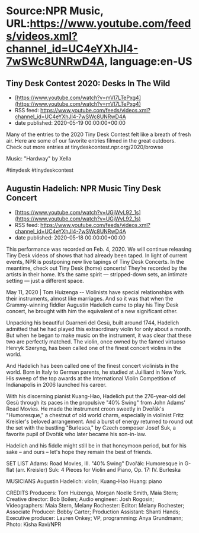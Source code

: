 # Source:NPR Music, URL:https://www.youtube.com/feeds/videos.xml?channel_id=UC4eYXhJI4-7wSWc8UNRwD4A, language:en-US

## Tiny Desk Contest 2020: Desks In The Wild
 - [https://www.youtube.com/watch?v=mVI7LTePxg4](https://www.youtube.com/watch?v=mVI7LTePxg4)
 - RSS feed: https://www.youtube.com/feeds/videos.xml?channel_id=UC4eYXhJI4-7wSWc8UNRwD4A
 - date published: 2020-05-19 00:00:00+00:00

Many of the entries to the 2020 Tiny Desk Contest felt like a breath of fresh air. Here are some of our favorite entries filmed in the great outdoors. Check out more entries at tinydeskcontest.npr.org/2020/browse

Music: "Hardway" by Xella

#tinydesk #tinydeskcontest

## Augustin Hadelich: NPR Music Tiny Desk Concert
 - [https://www.youtube.com/watch?v=UGjWvL92_1s](https://www.youtube.com/watch?v=UGjWvL92_1s)
 - RSS feed: https://www.youtube.com/feeds/videos.xml?channel_id=UC4eYXhJI4-7wSWc8UNRwD4A
 - date published: 2020-05-18 00:00:00+00:00

This performance was recorded on Feb. 4, 2020. We will continue releasing Tiny Desk videos of shows that had already been taped. In light of current events, NPR is postponing new live tapings of Tiny Desk Concerts. In the meantime, check out Tiny Desk (home) concerts! They’re recorded by the artists in their home. It’s the same spirit — stripped-down sets, an intimate setting — just a different space.

May 11, 2020 | Tom Huizenga -- Violinists have special relationships with their instruments, almost like marriages. And so it was that when the Grammy-winning fiddler Augustin Hadelich came to play his Tiny Desk concert, he brought with him the equivalent of a new significant other.

Unpacking his beautiful Guarneri del Gesù, built around 1744, Hadelich admitted that he had played this extraordinary violin for only about a month. But when he began to make music on the instrument, it was clear that these two are perfectly matched. The violin, once owned by the famed virtuoso Henryk Szeryng, has been called one of the finest concert violins in the world.

And Hadelich has been called one of the finest concert violinists in the world. Born in Italy to German parents, he studied at Juilliard in New York. His sweep of the top awards at the International Violin Competition of Indianapolis in 2006 launched his career.

With his discerning pianist Kuang-Hao, Hadelich put the 276-year-old del Gesù through its paces in the propulsive "40% Swing" from John Adams' Road Movies. He made the instrument croon sweetly in Dvořák's "Humoresque," a chestnut of old world charm, especially in violinist Fritz Kreisler's beloved arrangement. And a burst of energy returned to round out the set with the bustling "Burlesca," by Czech composer Josef Suk, a favorite pupil of Dvořák who later became his son-in-law.

Hadelich and his fiddle might still be in that honeymoon period, but for his sake – and ours – let's hope they remain the best of friends.

SET LIST
Adams: Road Movies, III. "40% Swing"
Dvořák: Humoresque in G-flat (arr. Kreisler)
Suk: 4 Pieces for Violin and Piano, Op. 17: IV. Burleska

MUSICIANS
Augustin Hadelich: violin; Kuang-Hao Huang: piano

CREDITS
Producers: Tom Huizenga, Morgan Noelle Smith, Maia Stern; Creative director: Bob Boilen; Audio engineer: Josh Rogosin; Videographers: Maia Stern, Melany Rochester: Editor: Melany Rochester; Associate Producer: Bobby Carter; Production Assistant: Shanti Hands; Executive producer: Lauren Onkey; VP, programming: Anya Grundmann; Photo: Kisha Ravi/NPR

